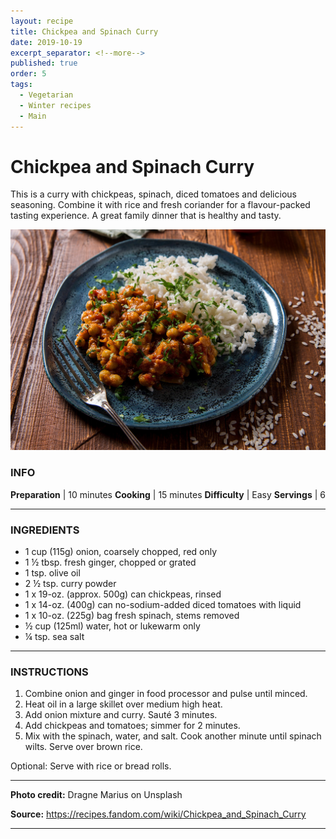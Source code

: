 ```yaml
---
layout: recipe
title: Chickpea and Spinach Curry
date: 2019-10-19
excerpt_separator: <!--more-->
published: true
order: 5
tags:
  - Vegetarian
  - Winter recipes
  - Main
---
```


# Chickpea and Spinach Curry

This is a curry with chickpeas, spinach, diced tomatoes and delicious seasoning. Combine it with rice and fresh coriander for a flavour-packed tasting experience. A great family dinner that is healthy and tasty.

<!--more-->

[![Curry](/_uploads/curry.jpg)](/_uploads/curry.jpg)


### INFO

**Preparation** | 10 minutes
**Cooking**     | 15 minutes
**Difficulty**       | Easy
**Servings**         | 6

<hr>

### INGREDIENTS

- 1 cup (115g) onion, coarsely chopped, red only
- 1 ½ tbsp. fresh ginger, chopped or grated
- 1 tsp. olive oil
- 2 ½ tsp. curry powder
- 1 x 19-oz. (approx. 500g) can chickpeas, rinsed
- 1 x 14-oz. (400g) can no-sodium-added diced tomatoes with liquid
- 1 x 10-oz. (225g) bag fresh spinach, stems removed
- ½ cup (125ml) water, hot or lukewarm only
- ¼ tsp. sea salt

<hr>

### INSTRUCTIONS

1.	Combine onion and ginger in food processor and pulse until minced.
2.	Heat oil in a large skillet over medium high heat.
3.	Add onion mixture and curry. Sauté 3 minutes.
4.	Add chickpeas and tomatoes; simmer for 2 minutes.
5.	Mix with the spinach, water, and salt. Cook another minute until spinach wilts. Serve over brown rice.

Optional: Serve with rice or bread rolls.

<hr>

**Photo credit:** Dragne Marius on Unsplash

**Source:** https://recipes.fandom.com/wiki/Chickpea_and_Spinach_Curry

<hr>
